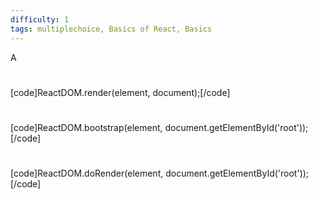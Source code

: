 ```yaml
---
difficulty: 1
tags: multiplechoice, Basics of React, Basics
---
```


A

#

[code]ReactDOM.render(element, document);[/code]

#

[code]ReactDOM.bootstrap(element, document.getElementById('root'));[/code]

#

[code]ReactDOM.doRender(element, document.getElementById('root'));[/code]

